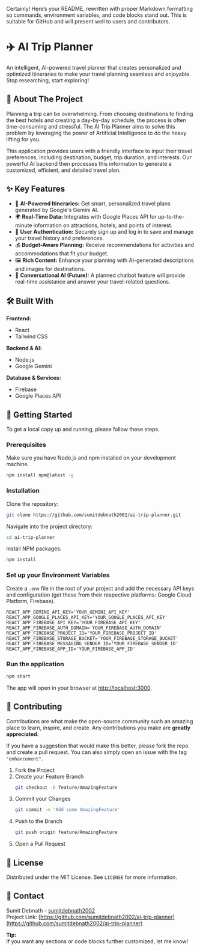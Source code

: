 Certainly! Here’s your README, rewritten with proper Markdown formatting so commands, environment variables, and code blocks stand out. This is suitable for GitHub and will present well to users and contributors.

# ✈️ AI Trip Planner

An intelligent, AI-powered travel planner that creates personalized and optimized itineraries to make your travel planning seamless and enjoyable. Stop researching, start exploring!

## 📖 About The Project

Planning a trip can be overwhelming. From choosing destinations to finding the best hotels and creating a day-by-day schedule, the process is often time-consuming and stressful. The AI Trip Planner aims to solve this problem by leveraging the power of Artificial Intelligence to do the heavy lifting for you.

This application provides users with a friendly interface to input their travel preferences, including destination, budget, trip duration, and interests. Our powerful AI backend then processes this information to generate a customized, efficient, and detailed travel plan.

## ✨ Key Features

- 🤖 **AI-Powered Itineraries:** Get smart, personalized travel plans generated by Google's Gemini AI.
- 🌍 **Real-Time Data:** Integrates with Google Places API for up-to-the-minute information on attractions, hotels, and points of interest.
- 👤 **User Authentication:** Securely sign up and log in to save and manage your travel history and preferences.
- 💰 **Budget-Aware Planning:** Receive recommendations for activities and accommodations that fit your budget.
- 🖼️ **Rich Content:** Enhance your planning with AI-generated descriptions and images for destinations.
- 💬 **Conversational AI (Future):** A planned chatbot feature will provide real-time assistance and answer your travel-related questions.

## 🛠️ Built With

**Frontend:**  
- React  
- Tailwind CSS  

**Backend & AI:**  
- Node.js  
- Google Gemini  

**Database & Services:**  
- Firebase  
- Google Places API  

## 🚀 Getting Started

To get a local copy up and running, please follow these steps.

### Prerequisites

Make sure you have Node.js and npm installed on your development machine.

```bash
npm install npm@latest -g
```

### Installation

Clone the repository:

```bash
git clone https://github.com/sumitdebnath2002/ai-trip-planner.git
```

Navigate into the project directory:

```bash
cd ai-trip-planner
```

Install NPM packages:

```bash
npm install
```

### Set up your Environment Variables

Create a `.env` file in the root of your project and add the necessary API keys and configuration (get these from their respective platforms: Google Cloud Platform, Firebase).

```
REACT_APP_GEMINI_API_KEY='YOUR_GEMINI_API_KEY'
REACT_APP_GOOGLE_PLACES_API_KEY='YOUR_GOOGLE_PLACES_API_KEY'
REACT_APP_FIREBASE_API_KEY='YOUR_FIREBASE_API_KEY'
REACT_APP_FIREBASE_AUTH_DOMAIN='YOUR_FIREBASE_AUTH_DOMAIN'
REACT_APP_FIREBASE_PROJECT_ID='YOUR_FIREBASE_PROJECT_ID'
REACT_APP_FIREBASE_STORAGE_BUCKET='YOUR_FIREBASE_STORAGE_BUCKET'
REACT_APP_FIREBASE_MESSAGING_SENDER_ID='YOUR_FIREBASE_SENDER_ID'
REACT_APP_FIREBASE_APP_ID='YOUR_FIREBASE_APP_ID'
```

### Run the application

```bash
npm start
```

The app will open in your browser at [http://localhost:3000](http://localhost:3000/).

## 🤝 Contributing

Contributions are what make the open-source community such an amazing place to learn, inspire, and create. Any contributions you make are **greatly appreciated**.

If you have a suggestion that would make this better, please fork the repo and create a pull request. You can also simply open an issue with the tag `"enhancement"`.

1. Fork the Project
2. Create your Feature Branch  
   ```bash
   git checkout -b feature/AmazingFeature
   ```
3. Commit your Changes  
   ```bash
   git commit -m 'Add some AmazingFeature'
   ```
4. Push to the Branch  
   ```bash
   git push origin feature/AmazingFeature
   ```
5. Open a Pull Request

## 📄 License

Distributed under the MIT License. See `LICENSE` for more information.

## 📧 Contact

Sumit Debnath - [sumitdebnath2002](mailto:sumitdebnath2002@example.com)  
Project Link: [https://github.com/sumitdebnath2002/ai-trip-planner](https://github.com/sumitdebnath2002/ai-trip-planner)

**Tip:**  
If you want any sections or code blocks further customized, let me know!
